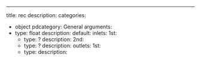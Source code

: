 ---
title: rec
description:
categories:
 - object
pdcategory: General
arguments:
- type: float
  description:
  default:
inlets:
  1st:
  - type: ?
    description:
  2nd:
  - type: ?
    description:
outlets:
  1st:
  - type: 
    description:

